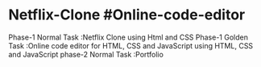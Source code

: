 # Netflix-Clone #Online-code-editor
Phase-1 Normal Task :Netflix Clone using Html and CSS
Phase-1 Golden Task :Online code editor for HTML, CSS and JavaScript using HTML, CSS and JavaScript
phase-2 Normal Task :Portfolio
